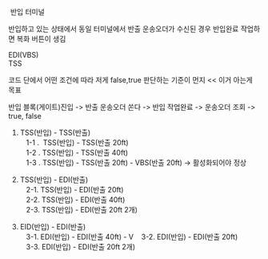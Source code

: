  반입 터미널

반입하고 있는 상태에서 동일 터미널에서 반출 운송오더가 수신된 경우 반입완료 작업하면 복화 버튼이 생김

EDI(VBS)  
TSS

코드 단에서 어떤 조건에 따라 저게 false,true 판단하는 기준이 먼지 << 이거 아는게 목표

반입 블록(게이트)진입 -> 반출 운송오더 쏜다 -> 반입 작업완료 -> 운송오더 조회 -> true, false

1. TSS(반입) - TSS(반출)   
   1-1 .  TSS(반입) - TSS(반출 20ft)  
   1-2 . TSS(반입) - TSS(반출 40ft)  
   1-3 . TSS(반입) - TSS(반출 20ft) - VBS(반출 20ft) -> 활성화되어야 정상  
  
2. TSS(반입) - EDI(반출)   
   2-1. TSS(반입) - EDI(반출 20ft)  
   2-2. TSS(반입) - EDI(반출 40ft)  
   2-3. TSS(반입) - EDI(반출 20ft 2개)  
  
3. EID(반입) - EDI(반출)  
   3-1. EDI(반입) - EDI(반출 40ft) - V
   3-2. EDI(반입) - EDI(반출 20ft)  
   3-3. EDI(반입) - EDI(반출 20ft 2개)